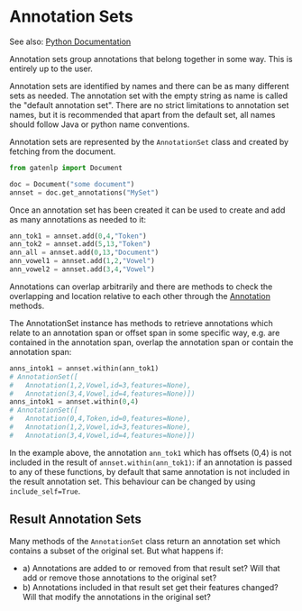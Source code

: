 # Annotation Sets

See also: [Python Documentation](pythondoc/gatenlp.annotation_set.html)

Annotation sets group annotations that belong together in some way. This is entirely up to the user. 

Annotation sets are identified by names and there can be as many different sets as needed. The annotation set with the empty string as name is called the "default annotation set". There are no strict limitations to annotation set names, but it is recommended that apart from the default set, all names should follow Java or python name conventions. 

Annotation sets are represented by the `AnnotationSet` class and created by fetching from the document. 

```python
from gatenlp import Document

doc = Document("some document")
annset = doc.get_annotations("MySet")
```

Once an annotation set has been created it can be used to create and
add as many annotations as needed to it:

```python
ann_tok1 = annset.add(0,4,"Token")
ann_tok2 = annset.add(5,13,"Token")
ann_all = annset.add(0,13,"Document")
ann_vowel1 = annset.add(1,2,"Vowel")
ann_vowel2 = annset.add(3,4,"Vowel")
```

Annotations can overlap arbitrarily and there are methods to check the overlapping and location relative to each other through the [Annotation](annotations) methods. 

The AnnotationSet instance has methods to retrieve annotations which relate to an annotation span or offset span in some specific way, e.g. are contained in the annotation span, overlap the annotation span or contain the annotation span:

```python
anns_intok1 = annset.within(ann_tok1)
# AnnotationSet([
#   Annotation(1,2,Vowel,id=3,features=None),
#   Annotation(3,4,Vowel,id=4,features=None)])
anns_intok1 = annset.within(0,4)
# AnnotationSet([
#   Annotation(0,4,Token,id=0,features=None),
#   Annotation(1,2,Vowel,id=3,features=None),
#   Annotation(3,4,Vowel,id=4,features=None)])
```

In the example above, the annotation `ann_tok1` which has offsets (0,4) is not 
included in the result of `annset.within(ann_tok1)`: if an annotation is passed to any of these functions, by default that same annotation is not included in the result annotation set. 
This behaviour can be changed by using `include_self=True`. 

## Result Annotation Sets

Many methods of the `AnnotationSet` class return an annotation set which contains a subset of the original set. But what happens if:

* a)  Annotations are added to or removed from that result set? Will that add or remove those annotations to the original set?
* b) Annotations included in that result set get their features changed? Will that modify the annotations in the original set? 



